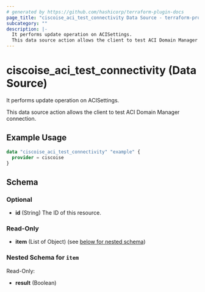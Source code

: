 ```yaml
---
# generated by https://github.com/hashicorp/terraform-plugin-docs
page_title: "ciscoise_aci_test_connectivity Data Source - terraform-provider-ciscoise"
subcategory: ""
description: |-
  It performs update operation on ACISettings.
  This data source action allows the client to test ACI Domain Manager connection.
---
```


# ciscoise_aci_test_connectivity (Data Source)

It performs update operation on ACISettings.

This data source action allows the client to test ACI Domain Manager connection.

## Example Usage

```terraform
data "ciscoise_aci_test_connectivity" "example" {
  provider = ciscoise
}
```

<!-- schema generated by tfplugindocs -->
## Schema

### Optional

- **id** (String) The ID of this resource.

### Read-Only

- **item** (List of Object) (see [below for nested schema](#nestedatt--item))

<a id="nestedatt--item"></a>
### Nested Schema for `item`

Read-Only:

- **result** (Boolean)


